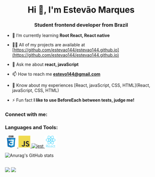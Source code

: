 <h1 align="center">Hi 👋, I'm Estevão Marques</h1>
<h3 align="center">Student frontend developer from Brazil</h3>

- 🌱 I’m currently learning **Root React, React native**

- 👨‍💻 All of my projects are available at [https://github.com/estevao144/estevao144.github.io](https://github.com/estevao144/estevao144.github.io)

- 💬 Ask me about **react, javaScript**

- 📫 How to reach me **estevo144@gmail.com**

- 📄 Know about my experiences [React, javaScript, CSS, HTML](React, javaScript, CSS, HTML)

- ⚡ Fun fact **I like to use BeforeEach between tests, judge me!**

<h3 align="left">Connect with me:</h3>
<p align="left">
</p>

<h3 align="left">Languages and Tools:</h3>
<p align="left"> <a href="https://www.w3schools.com/css/" target="_blank" rel="noreferrer"> <img src="https://raw.githubusercontent.com/devicons/devicon/master/icons/css3/css3-original-wordmark.svg" alt="css3" width="40" height="40"/> </a> <a href="https://developer.mozilla.org/en-US/docs/Web/JavaScript" target="_blank" rel="noreferrer"> <img src="https://raw.githubusercontent.com/devicons/devicon/master/icons/javascript/javascript-original.svg" alt="javascript" width="40" height="40"/> </a> <a href="https://jestjs.io" target="_blank" rel="noreferrer"> <img src="https://www.vectorlogo.zone/logos/jestjsio/jestjsio-icon.svg" alt="jest" width="40" height="40"/> </a> <a href="https://reactjs.org/" target="_blank" rel="noreferrer"> <img src="https://raw.githubusercontent.com/devicons/devicon/master/icons/react/react-original-wordmark.svg" alt="react" width="40" height="40"/> </a> </p>

![Anurag's GitHub stats](https://github-readme-stats.vercel.app/api?username=estevao144&show_icons=true&theme=radical)

<div align="center" style="display: inline-block"><br>
<a href="https://www.linkedin.com/in/estevaomarqueso/" target="_blank"><img src="https://img.shields.io/badge/-LinkedIn-%230077B5?style=for-the-badge&logo=linkedin&logoColor=white" target="_blank"></a> 
<a href = "mailto:estevo144@gmail.com"><img src="https://img.shields.io/badge/-Gmail-%23333?style=for-the-badge&logo=gmail&logoColor=white" target="_blank"></a>
</div>


